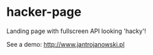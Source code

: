 hacker-page
===========

Landing page with fullscreen API looking 'hacky'!

See a demo: http://www.jantrojanowski.pl